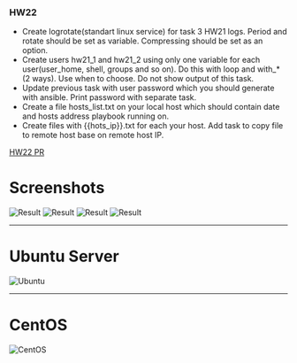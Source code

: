 ### HW22

- Create logrotate(standart linux service) for task 3 HW21 logs. Period and rotate should be set as variable. Compressing should be set as an option.
- Create users hw21_1 and hw21_2 using only one variable for each user(user_home, shell, groups and so on). Do this with loop and with_*(2 ways). Use when to choose.
Do not show output of this task.
- Update previous task with user password which you should generate with ansible. Print password with separate task.
- Create a file hosts_list.txt on your local host which should contain date and hosts address playbook running on.
- Create files with {{hots_ip}}.txt for each your host. Add  task to copy file to remote host base on remote host IP.

[HW22 PR](https://github.com/nsdementar/TMS/pull/13)

# Screenshots

![Result](https://i.ibb.co/R90Q2qW/Result-1.jpg)
![Result](https://i.ibb.co/RQLtmKv/Result-2.jpg)
![Result](https://i.ibb.co/rp4KZdn/Result-3.jpg)
![Result](https://i.ibb.co/chHdf4j/hosts-ip.jpg)

-------------------------
# Ubuntu Server

![Ubuntu](https://i.ibb.co/LQzjpY0/Ubuntu.jpg)

-------------------------
# CentOS

![CentOS](https://i.ibb.co/C6gzQ1Y/CentOS.jpg)
